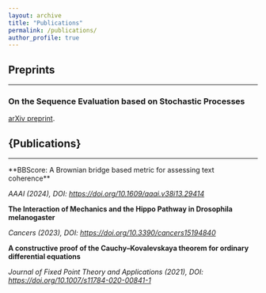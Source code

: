 ```yaml
---
layout: archive
title: "Publications"
permalink: /publications/
author_profile: true
---
```


<h2> Preprints </h2><hr />

<h3> On the Sequence Evaluation based on Stochastic Processes </h3>
<div class="wordwrap"> <a href="{https://arxiv.org/abs/2405.17764}">arXiv preprint</a>.</div>

<h2>{Publications}</h2><hr />
**BBScore: A Brownian bridge based metric for assessing text coherence**

 *AAAI (2024), DOI: https://doi.org/10.1609/aaai.v38i13.29414*
 
**The Interaction of Mechanics and the Hippo Pathway in Drosophila melanogaster**

  *Cancers (2023), DOI: https://doi.org/10.3390/cancers15194840*


**A constructive proof of the Cauchy–Kovalevskaya theorem for ordinary differential equations**

  *Journal of Fixed Point Theory and Applications (2021), DOI: https://doi.org/10.1007/s11784-020-00841-1*
